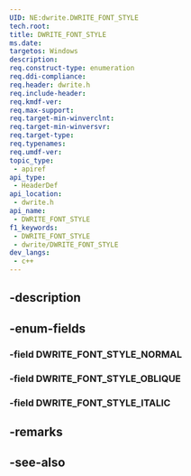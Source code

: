 ```yaml
---
UID: NE:dwrite.DWRITE_FONT_STYLE
tech.root: 
title: DWRITE_FONT_STYLE
ms.date: 
targetos: Windows
description: 
req.construct-type: enumeration
req.ddi-compliance: 
req.header: dwrite.h
req.include-header: 
req.kmdf-ver: 
req.max-support: 
req.target-min-winverclnt: 
req.target-min-winversvr: 
req.target-type: 
req.typenames: 
req.umdf-ver: 
topic_type:
 - apiref
api_type:
 - HeaderDef
api_location:
 - dwrite.h
api_name:
 - DWRITE_FONT_STYLE
f1_keywords:
 - DWRITE_FONT_STYLE
 - dwrite/DWRITE_FONT_STYLE
dev_langs:
 - c++
---
```


## -description

## -enum-fields

### -field DWRITE_FONT_STYLE_NORMAL

### -field DWRITE_FONT_STYLE_OBLIQUE

### -field DWRITE_FONT_STYLE_ITALIC

## -remarks

## -see-also

